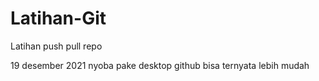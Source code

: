 # Latihan-Git

Latihan push pull repo

19 desember 2021
nyoba pake desktop github
bisa ternyata lebih mudah
